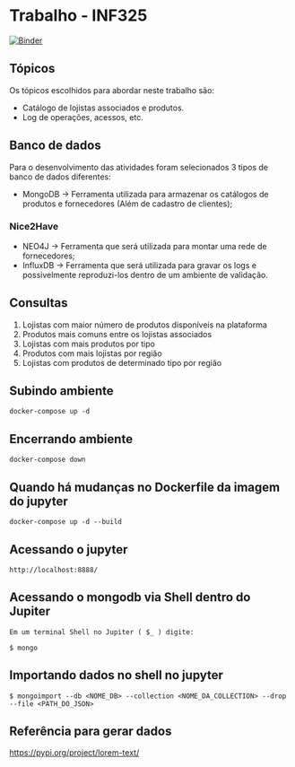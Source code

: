 # Trabalho - INF325
[![Binder](https://mybinder.org/badge_logo.svg)](https://mybinder.org/v2/gh/Equipe02-Unicamp/effective_store/master?urlpath=lab)
## Tópicos
Os tópicos escolhidos para abordar neste trabalho são:
- Catálogo de lojistas associados e produtos.
- Log de operações, acessos, etc.

## Banco de dados

Para o desenvolvimento das atividades foram selecionados 3 tipos de banco de dados diferentes:
- MongoDB -> Ferramenta utilizada para armazenar os catálogos de produtos e fornecedores (Além de cadastro de clientes);
### Nice2Have
- NEO4J -> Ferramenta que será utilizada para montar uma rede de fornecedores;
- InfluxDB -> Ferramenta que será utilizada para gravar os logs e possivelmente reproduzi-los dentro de um ambiente de validação.


## Consultas
1. Lojistas com maior número de produtos disponíveis na plataforma
2. Produtos mais comuns entre os lojistas associados
3. Lojistas com mais produtos por tipo
4. Produtos com mais lojistas por região
5. Lojistas com produtos de determinado tipo por região

## Subindo ambiente
```shell
docker-compose up -d
```

## Encerrando ambiente
```shell
docker-compose down
```

## Quando há mudanças no Dockerfile da imagem do jupyter
```shell
docker-compose up -d --build
```

## Acessando o jupyter
```
http://localhost:8888/
```

## Acessando o mongodb via Shell dentro do Jupiter
```
Em um terminal Shell no Jupiter ( $_ ) digite:

$ mongo

```

## Importando dados no shell no jupyter

```
$ mongoimport --db <NOME_DB> --collection <NOME_DA_COLLECTION> --drop --file <PATH_DO_JSON>
```

## Referência para gerar dados
https://pypi.org/project/lorem-text/
